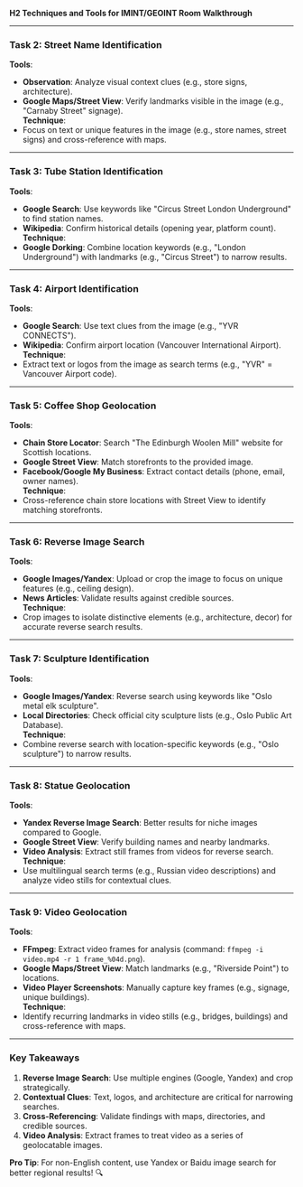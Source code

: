 
**H2 Techniques and Tools for IMINT/GEOINT Room Walkthrough**  

---

### **Task 2: Street Name Identification**  
**Tools**:  
- **Observation**: Analyze visual context clues (e.g., store signs, architecture).  
- **Google Maps/Street View**: Verify landmarks visible in the image (e.g., "Carnaby Street" signage).  
**Technique**:  
- Focus on text or unique features in the image (e.g., store names, street signs) and cross-reference with maps.  

---

### **Task 3: Tube Station Identification**  
**Tools**:  
- **Google Search**: Use keywords like "Circus Street London Underground" to find station names.  
- **Wikipedia**: Confirm historical details (opening year, platform count).  
**Technique**:  
- **Google Dorking**: Combine location keywords (e.g., "London Underground") with landmarks (e.g., "Circus Street") to narrow results.  

---

### **Task 4: Airport Identification**  
**Tools**:  
- **Google Search**: Use text clues from the image (e.g., "YVR CONNECTS").  
- **Wikipedia**: Confirm airport location (Vancouver International Airport).  
**Technique**:  
- Extract text or logos from the image as search terms (e.g., "YVR" = Vancouver Airport code).  

---

### **Task 5: Coffee Shop Geolocation**  
**Tools**:  
- **Chain Store Locator**: Search "The Edinburgh Woolen Mill" website for Scottish locations.  
- **Google Street View**: Match storefronts to the provided image.  
- **Facebook/Google My Business**: Extract contact details (phone, email, owner names).  
**Technique**:  
- Cross-reference chain store locations with Street View to identify matching storefronts.  

---

### **Task 6: Reverse Image Search**  
**Tools**:  
- **Google Images/Yandex**: Upload or crop the image to focus on unique features (e.g., ceiling design).  
- **News Articles**: Validate results against credible sources.  
**Technique**:  
- Crop images to isolate distinctive elements (e.g., architecture, decor) for accurate reverse search results.  

---

### **Task 7: Sculpture Identification**  
**Tools**:  
- **Google Images/Yandex**: Reverse search using keywords like "Oslo metal elk sculpture".  
- **Local Directories**: Check official city sculpture lists (e.g., Oslo Public Art Database).  
**Technique**:  
- Combine reverse search with location-specific keywords (e.g., "Oslo sculpture") to narrow results.  

---

### **Task 8: Statue Geolocation**  
**Tools**:  
- **Yandex Reverse Image Search**: Better results for niche images compared to Google.  
- **Google Street View**: Verify building names and nearby landmarks.  
- **Video Analysis**: Extract still frames from videos for reverse search.  
**Technique**:  
- Use multilingual search terms (e.g., Russian video descriptions) and analyze video stills for contextual clues.  

---

### **Task 9: Video Geolocation**  
**Tools**:  
- **FFmpeg**: Extract video frames for analysis (command: `ffmpeg -i video.mp4 -r 1 frame_%04d.png`).  
- **Google Maps/Street View**: Match landmarks (e.g., "Riverside Point") to locations.  
- **Video Player Screenshots**: Manually capture key frames (e.g., signage, unique buildings).  
**Technique**:  
- Identify recurring landmarks in video stills (e.g., bridges, buildings) and cross-reference with maps.  

---

### **Key Takeaways**  
1. **Reverse Image Search**: Use multiple engines (Google, Yandex) and crop strategically.  
2. **Contextual Clues**: Text, logos, and architecture are critical for narrowing searches.  
3. **Cross-Referencing**: Validate findings with maps, directories, and credible sources.  
4. **Video Analysis**: Extract frames to treat video as a series of geolocatable images.  

**Pro Tip**: For non-English content, use Yandex or Baidu image search for better regional results! 🔍
